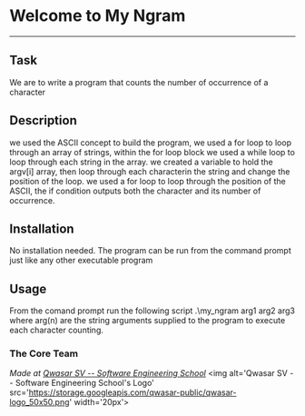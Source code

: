 # Welcome to My Ngram
***

## Task
We are to write a program that counts the number of occurrence of a character 

## Description
we used the ASCII concept to build the program, we used a for loop to loop through an array of strings, within the for loop block we used a while loop to loop through each string in the array.
we created a variable to hold the argv[i] array, then loop through each characterin the string and change the position of the loop.
we used a for loop to loop through the position of the ASCII, the if condition outputs both the character and its number of occurrence.

## Installation
No installation needed. The program can be run from the command prompt just like any other executable program


## Usage
From the comand prompt run the following script .\my_ngram arg1 arg2 arg3 where arg(n) are the string arguments supplied to the program to execute each character counting.

### The Core Team


<span><i>Made at <a href='https://qwasar.io'>Qwasar SV -- Software Engineering School</a></i></span>
<span><img alt='Qwasar SV -- Software Engineering School's Logo' src='https://storage.googleapis.com/qwasar-public/qwasar-logo_50x50.png' width='20px'></span>
